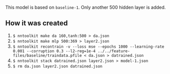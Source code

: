 This model is based on `baseline-1`. Only another 500 hidden layer is added.

## How it was created

1. `$ nntoolkit make da 160,tanh:500 > da.json`
2. `$ nntoolkit make mlp 500:369 > layer2.json`
3. `$ nntoolkit recontrain -v --loss mse --epochs 1000 --learning-rate 0.001 --corruption 0.3 --l2-reg=1e-4 ../../feature-files/baseline/traindata.pfile < da.json > datrained.json`
4. `$ nntoolkit stack datrained.json layer2.json > model-1.json`
5. `$ rm da.json layer2.json datrained.json`
